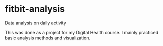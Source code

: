 # fitbit-analysis
Data analysis on daily activity

This was done as a project for my Digital Health course. I mainly practiced basic analysis methods and visualization.
